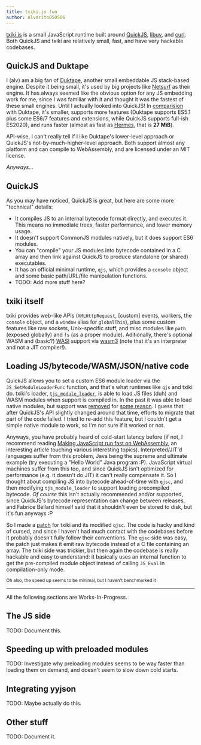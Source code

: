 ```yaml
---
title: txiki.js fun
author: Alvarito050506
---
```


[txiki.js](https://github.com/saghul/txiki.js) is a small JavaScript runtime
built around [QuickJS](https://bellard.org/quickjs/), [libuv](https://libuv.org/),
and [curl](https://curl.se/). Both QuickJS and txiki are relatively small,
fast, and have very hackable codebases.

## QuickJS and Duktape
I (alv) am a big fan of [Duktape](https://duktape.org/), another small embeddable
JS stack-based engine. Despite it being small, it's used by big projects
like [Netsurf](http://www.netsurf-browser.org/) as their engine. It has always
seemed like the obvious option for any JS embedding work for me, since I
was familiar with it and thought it was the fastest of these small engines.
Until I actually looked into QuickJS! In [comparision](https://bellard.org/quickjs/bench.html)
with Duktape, it's smaller, supports more features (Duktape supports ES5.1
plus some ES6/7 features and extensions, while QuickJS supports full-ish ES2020),
and runs faster (almost as fast as [Hermes](https://hermesengine.dev), that is **27 MiB**).

API-wise, I can't really tell if I like Duktape's lower-level approach or
QuickJS's not-by-much-higher-level approach. Both support almost any platform
and can compile to WebAssembly, and are licensed under an MIT license.

_Anyways..._

## QuickJS
As you may have noticed, QuickJS is great, but here are some more "technical"
details:
 + It compiles JS to an internal bytecode format directly, and executes it.
   This means no immediate trees, faster performance, and lower memory usage.
 + It doesn't support CommonJS modules natively, but it does support ES6
   modules.
 + You can "compile" your JS modules into bytecode contained in a C array
   and then link against QuickJS to produce standalone (or shared) executables.
 + It has an official minimal runtime, `qjs`, which provides a `console`
   object and some basic path/URL/file manipulation functions.
 + TODO: Add more stuff here?

## txiki itself
txiki provides web-like APIs (`XMLHttpRequest`, [custom] events, workers,
the `console` object, and a `window` alias for `globalThis`), plus some
custom features like raw sockets, Unix-specific stuff, and misc modules
like `path` (exposed globally) and `fs` (as a proper module). Aditionally,
there's optional WASM and (basic?) [WASI](https://wasi.dev) support via
[wasm3](https://github.com/wasm3/wasm3) (note that it's an interpreter and
not a JIT compiler!).

## Loading JS/bytecode/WASM/JSON/native code
QuickJS allows you to set a custom ES6 module loader via the `JS_SetModuleLoaderFunc`
function, and that's what runtimes like `qjs` and txiki do. txiki's loader,
[`tjs_module_loader`](https://github.com/saghul/txiki.js/blob/master/src/modules.c#L71),
is able to load JS files (duh) and WASM modules when support is compiled
in. In the past it was able to load native modules, but support was [removed](https://github.com/saghul/txiki.js/commit/f7bef82f380c5310ed58efacbc602272118089b1)
for [some reason](https://github.com/saghul/txiki.js/issues/159#issuecomment-749551308).
I guess that after QuickJS's API slightly changed around that time, efforts
to migrate that part of the code failed. I tried to re-add this feature,
but I couldn't get a simple native module to work, so I'm not sure if it
worked or not.

Anyways, you have probably heard of cold-start latency before (if not, I
recommend reading [Making JavaScript run fast on WebAssembly](https://bytecodealliance.org/articles/making-javascript-run-fast-on-webassembly),
an interesting article touching various interesting topics). Interpreted/JIT'd
languages suffer from this problem, Java being the supreme and ultimate example
(try executing a "Hello World" Java program :P). JavaScript virtual machines
suffer from this too, and since QuickJS isn't optimized for performance
(e.g. it doesn't do JIT) it can't really compensate it. So I thought about
compiling JS into bytecode ahead-of-time with `qjsc`, and then modifying
`tjs_module_loader` to support loading precompiled bytecode. _Of course_
this isn't actually recommended and/or supported, since QuickJS's bytecode
representation can change between releases, and Fabrice Bellard himself said
that it shouldn't even be stored to disk, but it's fun anyways :P

So I made a [patch](00_bytecode.patch) for txiki and its modified `qjsc`.
The code is hacky and kind of cursed, and since I haven't had much contact
with the codebases before it probably doesn't fully follow their conventions.
The `qjsc` side was easy, the patch just makes it emit raw bytecode instead
of a C file containing an array. The txiki side was trickier, but then again
the codebase is really hackable and easy to understand: it basically uses
an internal function to get the pre-compiled module object instead of calling
`JS_Eval` in compilation-only mode.

<small>Oh also, the speed up seems to be minimal, but I haven't benchmarked it</small>

---

All the following sections are Works-In-Progress.

## The JS side
TODO: Document this.

## Speeding up with preloaded modules
TODO: Investigate why preloading modules seems to be way faster than loading
them on demand, and doesn't seem to slow down cold starts.

## Integrating yyjson
TODO: Maybe actually do this.

## Other stuff
TODO: Document it.
